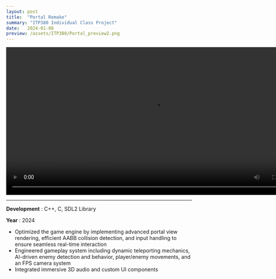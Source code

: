 ```yaml
---
layout: post
title:  "Portal Remake"
summary: "ITP380 Individual Class Project"
date:   2024-01-08
preview: /assets/ITP380/Portal_preview2.png
---
```


<video controls width="800">
  <source src="/assets/ITP380/Portal_GamePlay.mp4" type="video/mp4">
  <source src="video.webm" type="video/webm">
  This browser does not support HTML video.
</video>

<hr>

**Development** : C++, C, SDL2 Library

**Year** : 2024

* Optimized the game engine by implementing advanced portal view rendering, efficient AABB collision detection, and input handling to ensure seamless real-time interaction
* Engineered gameplay system including dynamic teleporting mechanics, AI-driven enemy detection and behavior, player/enemy movements, and an FPS camera system
* Integrated immersive 3D audio and custom UI components
